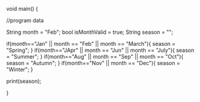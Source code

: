 void main() {
  
  //program data
  
  String month = "Feb";
  bool isMonthValid = true;
  String season = "";
  
  if(month=="Jan" || month == "Feb" || month == "March"){
    season = "Spring";
  }
  if(month=="JApr" || month == "Jun" || month == "July"){
    season = "Summer";
  }
  if(month=="Aug" || month == "Sep" || month == "Oct"){
    season = "Autumn";
  }
  if(month=="Nov" || month == "Dec"){
    season = "Winter";
  }
  
  print(season);
  
}

